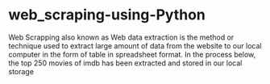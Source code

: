 # web_scraping-using-Python
Web Scrapping also known as Web data extraction is the method or technique used to extract large amount of data from the website to our local computer in the form of table in spreadsheet format. In the process below, the top 250 movies of imdb has been extracted and stored in our local storage
